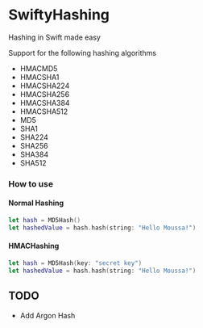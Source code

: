 # SwiftyHashing
Hashing in Swift made easy

Support for the following hashing algorithms

* HMACMD5
* HMACSHA1
* HMACSHA224
* HMACSHA256
* HMACSHA384
* HMACSHA512
* MD5
* SHA1
* SHA224
* SHA256
* SHA384
* SHA512

### How to use

#### Normal Hashing
```swift
let hash = MD5Hash()
let hashedValue = hash.hash(string: "Hello Moussa!")
```

#### HMACHashing
```swift
let hash = MD5Hash(key: "secret key")
let hashedValue = hash.hash(string: "Hello Moussa!")
```
## TODO
* Add Argon Hash
